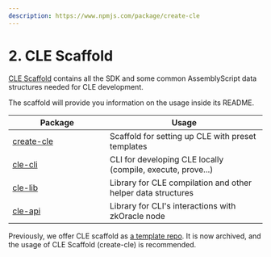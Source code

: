 ```yaml
---
description: https://www.npmjs.com/package/create-cle
---
```


# 2. CLE Scaffold

[CLE Scaffold](https://www.npmjs.com/package/create-cle) contains all the SDK and some common AssemblyScript data structures needed for CLE development.

The scaffold will provide you information on the usage inside its README.

<table><thead><tr><th width="177">Package</th><th>Usage</th></tr></thead><tbody><tr><td><a href="https://www.npmjs.com/package/create-cle">create-cle</a></td><td>Scaffold for setting up CLE with preset templates</td></tr><tr><td><a href="https://www.npmjs.com/package/@ora-io/cle-cli">cle-cli</a></td><td>CLI for developing CLE locally (compile, execute, prove...)</td></tr><tr><td><a href="https://www.npmjs.com/package/@ora-io/cle-lib">cle-lib</a></td><td>Library for CLE compilation and other helper data structures</td></tr><tr><td><a href="https://www.npmjs.com/package/@ora-io/cle-api">cle-api</a></td><td>Library for CLI's interactions with zkOracle node</td></tr></tbody></table>

Previously, we offer CLE scaffold as [a template repo](https://github.com/ora-io/zkgraph/tree/b9fe1a6c2efd7e6a5793c47799da8745c1c748c4). It is now archived, and the usage of CLE Scaffold (create-cle) is recommended.
